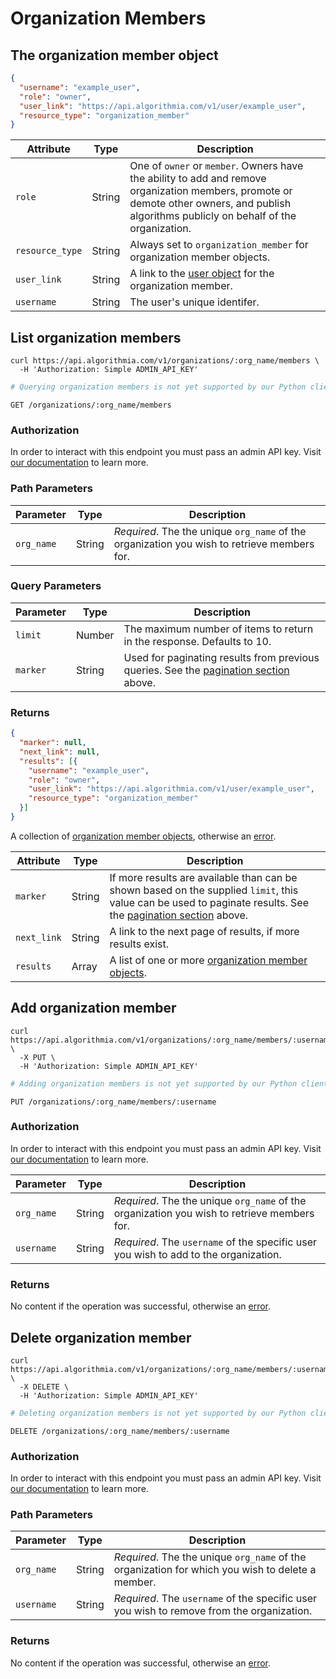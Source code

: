 # Organization Members

## The organization member object

```json
{
  "username": "example_user",
  "role": "owner",
  "user_link": "https://api.algorithmia.com/v1/user/example_user",
  "resource_type": "organization_member"
}
```

|Attribute|Type|Description|
|-|-|-|
|`role`|String|One of `owner` or `member`. Owners have the ability to add and remove organization members, promote or demote other owners, and publish algorithms publicly on behalf of the organization.|
|`resource_type`|String|Always set to `organization_member` for organization member objects.|
|`user_link`|String|A link to the [user object](#the-user-object) for the organization member.|
|`username`|String|The user's unique identifer.|

## List organization members

```shell
curl https://api.algorithmia.com/v1/organizations/:org_name/members \
  -H 'Authorization: Simple ADMIN_API_KEY'
```

```python
# Querying organization members is not yet supported by our Python client library.
```

`GET /organizations/:org_name/members`

### Authorization

In order to interact with this endpoint you must pass an admin API key. Visit [our documentation](/developers/platform/customizing-api-keys#admin-api-keys) to learn more.

### Path Parameters

|Parameter|Type|Description|
|-|-|-|
|`org_name`|String|*Required*. The the unique `org_name` of the organization you wish to retrieve members for.|

### Query Parameters

|Parameter|Type|Description|
|-|-|-|
|`limit`|Number|The maximum number of items to return in the response. Defaults to 10.|
|`marker`|String|Used for paginating results from previous queries. See the [pagination section](#pagination) above.|

### Returns

```json
{
  "marker": null,
  "next_link": null,
  "results": [{
    "username": "example_user",
    "role": "owner",
    "user_link": "https://api.algorithmia.com/v1/user/example_user",
    "resource_type": "organization_member"
  }]
}
```

A collection of [organization member objects](#the-organization-member-object), otherwise an [error](#errors).

|Attribute|Type|Description|
|-|-|-|
|`marker`|String|If more results are available than can be shown based on the supplied `limit`, this value can be used to paginate results. See the [pagination section](#pagination) above.|
|`next_link`|String|A link to the next page of results, if more results exist.|
|`results`|Array|A list of one or more [organization member objects](#the-organization-member-object).|

## Add organization member

```shell
curl https://api.algorithmia.com/v1/organizations/:org_name/members/:username \
  -X PUT \
  -H 'Authorization: Simple ADMIN_API_KEY'
```

```python
# Adding organization members is not yet supported by our Python client library.
```

`PUT /organizations/:org_name/members/:username`

### Authorization

In order to interact with this endpoint you must pass an admin API key. Visit [our documentation](/developers/platform/customizing-api-keys#admin-api-keys) to learn more.


|Parameter|Type|Description|
|-|-|-|
|`org_name`|String|*Required*. The the unique `org_name` of the organization you wish to retrieve members for.|
|`username`|String|*Required*. The `username` of the specific user you wish to add to the organization.|

### Returns

No content if the operation was successful, otherwise an [error](#errors).

## Delete organization member

```shell
curl https://api.algorithmia.com/v1/organizations/:org_name/members/:username \
  -X DELETE \
  -H 'Authorization: Simple ADMIN_API_KEY'
```

```python
# Deleting organization members is not yet supported by our Python client library.
```

`DELETE /organizations/:org_name/members/:username`

### Authorization

In order to interact with this endpoint you must pass an admin API key. Visit [our documentation](/developers/platform/customizing-api-keys#admin-api-keys) to learn more.

### Path Parameters

|Parameter|Type|Description|
|-|-|-|
|`org_name`|String|*Required*. The the unique `org_name` of the organization for which you wish to delete a member.|
|`username`|String|*Required*. The `username` of the specific user you wish to remove from the organization.|

### Returns

No content if the operation was successful, otherwise an [error](#errors).
